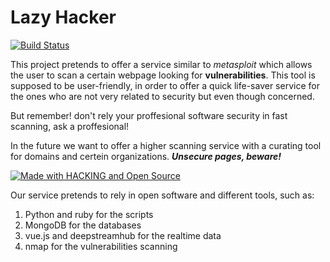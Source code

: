 # Lazy Hacker
[![Build Status](https://travis-ci.org/ainokila/LazyHacker.svg?branch=Ainokila)](https://travis-ci.org/ainokila/LazyHacker)

This project pretends to offer a service similar to _metasploit_ which allows the user to scan a certain webpage looking for **vulnerabilities**. This tool is supposed to be user-friendly, in order to offer a  quick life-saver service for the ones who are not very related to security but even though concerned. 

But remember! don't rely your proffesional software security in fast scanning, ask a proffesional!

In the future we want to offer a higher scanning service with a curating tool for domains and certein organizations. **_Unsecure pages, beware!_**

[![Made with HACKING and Open Source](https://badges.frapsoft.com/os/v2/open-source.png?v=103)](https://www.gnu.org/licenses/gpl-3.0.en.html)

Our service pretends to rely in open software and different tools, such as:

1. Python and ruby for the scripts
2. MongoDB for the databases
3. vue.js and deepstreamhub for the realtime data 
4. nmap for the vulnerabilities scanning

